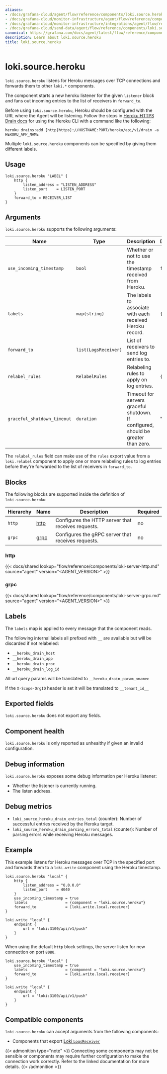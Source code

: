 ```yaml
---
aliases:
- /docs/grafana-cloud/agent/flow/reference/components/loki.source.heroku/
- /docs/grafana-cloud/monitor-infrastructure/agent/flow/reference/components/loki.source.heroku/
- /docs/grafana-cloud/monitor-infrastructure/integrations/agent/flow/reference/components/loki.source.heroku/
- /docs/grafana-cloud/send-data/agent/flow/reference/components/loki.source.heroku/
canonical: https://grafana.com/docs/agent/latest/flow/reference/components/loki.source.heroku/
description: Learn about loki.source.heroku
title: loki.source.heroku
---
```


# loki.source.heroku

`loki.source.heroku` listens for Heroku messages over TCP connections
and forwards them to other `loki.*` components.

The component starts a new heroku listener for the given `listener`
block and fans out incoming entries to the list of receivers in `forward_to`.

Before using `loki.source.heroku`, Heroku should be configured with the URL where the Agent will be listening. Follow the steps in [Heroku HTTPS Drain docs](https://devcenter.heroku.com/articles/log-drains#https-drains) for using the Heroku CLI with a command like the following:

```shell
heroku drains:add [http|https]://HOSTNAME:PORT/heroku/api/v1/drain -a HEROKU_APP_NAME
```

Multiple `loki.source.heroku` components can be specified by giving them
different labels.

## Usage

```river
loki.source.heroku "LABEL" {
    http {
        listen_address = "LISTEN_ADDRESS"
        listen_port    = LISTEN_PORT
    }
    forward_to = RECEIVER_LIST
}
```

## Arguments

`loki.source.heroku` supports the following arguments:

Name                        | Type                 | Description                                                                        | Default | Required
----------------------------|----------------------|------------------------------------------------------------------------------------|---------|---------
`use_incoming_timestamp`    | `bool`               | Whether or not to use the timestamp received from Heroku.                          | `false` | no
`labels`                    | `map(string)`        | The labels to associate with each received Heroku record.                          | `{}`    | no
`forward_to`                | `list(LogsReceiver)` | List of receivers to send log entries to.                                          |         | yes
`relabel_rules`             | `RelabelRules`       | Relabeling rules to apply on log entries.                                          | `{}`    | no
`graceful_shutdown_timeout` | `duration`           | Timeout for servers graceful shutdown. If configured, should be greater than zero. | "30s"   | no

The `relabel_rules` field can make use of the `rules` export value from a
`loki.relabel` component to apply one or more relabeling rules to log entries
before they're forwarded to the list of receivers in `forward_to`.

## Blocks

The following blocks are supported inside the definition of `loki.source.heroku`:

Hierarchy | Name     | Description                                        | Required
----------|----------|----------------------------------------------------|---------
`http`    | [http][] | Configures the HTTP server that receives requests. | no
`grpc`    | [grpc][] | Configures the gRPC server that receives requests. | no

[http]: #http
[grpc]: #grpc

### http

{{< docs/shared lookup="flow/reference/components/loki-server-http.md" source="agent" version="<AGENT_VERSION>" >}}

### grpc

{{< docs/shared lookup="flow/reference/components/loki-server-grpc.md" source="agent" version="<AGENT_VERSION>" >}}

## Labels

The `labels` map is applied to every message that the component reads.

The following internal labels all prefixed with `__` are available but will be discarded if not relabeled:
- `__heroku_drain_host`
- `__heroku_drain_app`
- `__heroku_drain_proc`
- `__heroku_drain_log_id`

All url query params will be translated to `__heroku_drain_param_<name>`

If the `X-Scope-OrgID` header is set it will be translated to `__tenant_id__`

## Exported fields

`loki.source.heroku` does not export any fields.

## Component health

`loki.source.heroku` is only reported as unhealthy if given an invalid
configuration.

## Debug information

`loki.source.heroku` exposes some debug information per Heroku listener:
* Whether the listener is currently running.
* The listen address.

## Debug metrics
* `loki_source_heroku_drain_entries_total` (counter): Number of successful entries received by the Heroku target.
* `loki_source_heroku_drain_parsing_errors_total` (counter): Number of parsing errors while receiving Heroku messages.

## Example

This example listens for Heroku messages over TCP in the specified port and forwards them to a `loki.write` component using the Heroku timestamp.

```river
loki.source.heroku "local" {
    http {
        listen_address = "0.0.0.0"
        listen_port    = 4040
    }
    use_incoming_timestamp = true
    labels                 = {component = "loki.source.heroku"}
    forward_to             = [loki.write.local.receiver]
}

loki.write "local" {
    endpoint {
        url = "loki:3100/api/v1/push"
    }
}
```

When using the default `http` block settings, the server listen for new connection on port `8080`.

```river
loki.source.heroku "local" {
    use_incoming_timestamp = true
    labels                 = {component = "loki.source.heroku"}
    forward_to             = [loki.write.local.receiver]
}

loki.write "local" {
    endpoint {
        url = "loki:3100/api/v1/push"
    }
}
```
<!-- START GENERATED COMPATIBLE COMPONENTS -->

## Compatible components

`loki.source.heroku` can accept arguments from the following components:

- Components that export [Loki `LogsReceiver`](../compatibility#loki-logsreceiver-exporters)


{{< admonition type="note" >}}
Connecting some components may not be sensible or components may require further configuration to make the connection work correctly.
Refer to the linked documentation for more details.
{{< /admonition >}}

<!-- END GENERATED COMPATIBLE COMPONENTS -->
